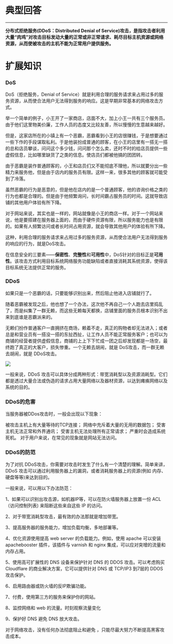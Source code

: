 # 典型回答
****

**分布式拒绝服务(DDoS：Distributed Denial of Service)攻击，是指攻击者利用大量“肉鸡”对攻击目标发动大量的正常或非正常请求、耗尽目标主机资源或网络资源，从而使被攻击的主机不能为正常用户提供服务。**



# 扩展知识
### DoS


DoS（拒绝服务，Denial of Service）就是利用合理的服务请求来占用过多的服务资源，从而使合法用户无法得到服务的响应。这是早期非常基本的网络攻击方式。



举一个简单的例子，小王开了一家商店，店面不大，加上小王一共有三个服务员。由于他们这里物美价廉，工作人员的态度又比较友善，所以慢慢的生意越来越好。



但是，这家店所在的小镇上有一个恶霸，恶霸看到小王的店很赚钱，于是想要通过一些下作的手段谋取私利。于是他装扮成普通的顾客，在小王的店里有一搭无一搭的总和店员攀谈，问问这个多少钱，问问那个怎么卖，还时不时的给店员提供一些虚假信息，比如哪里缺货了之类的信息。使店员们都被他搞的团团转。



由于恶霸是装作普通顾客的，小王和店员们又不能彻底不理他，所以就要分出一些精力来服务他，但是由于店内的服务员有限。这样一来，很多其他的顾客就可能受到了冷落。



虽然恶霸的行为是恶意的，但是他在店内的是一个普通顾客，他的咨询价格之类的行为也都是合理的。但是由于他频繁询问，长时间霸占服务员的时间。这就导致店铺的其他用户体验有所下降。



对于网站来说，其实也是一样的，网站就像是小王的商店一样。对于一个网站来说，他是要搭建在服务器上面的，而由于硬件资源有限，所以服务能力也是有限的。如果有人频繁访问或者长时间占用资源，就会导致其他用户的体验有所下降。



这种，利用合理的服务请求来占用过多的服务资源，从而使合法用户无法得到服务的响应的行为，就是DoS攻击。



在信息安全的三要素——**保密性**、**完整性**和**可用性**中，DoS针对的目标正是**可用性**。该攻击方式利用目标系统网络服务功能缺陷或者直接消耗其系统资源，使得该目标系统无法提供正常的服务。



### DDoS


如果只是一个恶霸的话，只要能够识别出来，然后阻止他进入店铺就行了。



随着恶霸被发现之后，他也想了一个办法，这次他不再自己一个人跑去店里捣乱了，而是纠集了一群无赖，而这些无赖每天都换，店铺里面的服务员根本识别不出来到底谁是恶霸派来的。



无赖们扮作普通客户一直拥挤在商场，赖着不走，真正的购物者却无法进入；或者总是和营业员有一搭没一搭的东扯西扯，让工作人员不能正常服务客户；也可以为商铺的经营者提供虚假信息，商铺的上上下下忙成一团之后却发现都是一场空，最终跑了真正的大客户，损失惨重。一个无赖去胡闹，就是 DoS攻击，而一群无赖去胡闹，就是 DDoS攻击。



![](http://www.hollischuang.com/wp-content/uploads/2018/12/15436414165546.png)

一般来说，DDoS 攻击可以具体分成两种形式：带宽消耗型以及资源消耗型。它们都是透过大量合法或伪造的请求占用大量网络以及器材资源，以达到瘫痪网络以及系统的目的。



### DDoS的危害


当服务器被DDos攻击时，一般会出现以下现象：



被攻击主机上有大量等待的TCP连接； 网络中充斥着大量的无用的数据包； 受害主机无法正常和外界通讯； 受害主机无法处理所有正常请求； 严重时会造成系统死机。 对于用户来说，在常见的现象就是网站无法访问。



### DDoS的防范


为了对抗 DDoS攻击，你需要对攻击时发生了什么有一个清楚的理解。简单来讲，DDoS 攻击可以通过利用服务器上的漏洞，或者消耗服务器上的资源(例如 内存、硬盘等等)来达到目的。



一般来说，可以用以下办法防范：



1、如果可以识别出攻击源，如机器IP等，可以在防火墙服务器上放置一份 ACL（访问控制列表) 来阻断这些来自这些 IP 的访问。



2、对于带宽消耗型攻击，最有效的办法那就是增加带宽。



3、提高服务器的服务能力，增加负载均衡，多地部署等。



4、优化资源使用提高 web server 的负载能力。例如，使用 apache 可以安装 apachebooster 插件，该插件与 varnish 和 nginx 集成，可以应对突增的流量和内存占用。



5、使用高可扩展性的 DNS 设备来保护针对 DNS 的 DDOS 攻击。可以考虑购买 Cloudflare 的商业解决方案，它可以提供针对 DNS 或 TCP/IP3 到7层的 DDOS 攻击保护。



6、启用路由器或防火墙的反IP欺骗功能。



7、付费，使用第三方的服务来保护你的网站。



8、监控网络和 web 的流量。时刻观察流量变化



9、保护好 DNS 避免 DNS 放大攻击。



对于网络攻击，没有任何办法彻底阻止和避免 ，只能尽最大努力不断提高黑客攻击成本。



